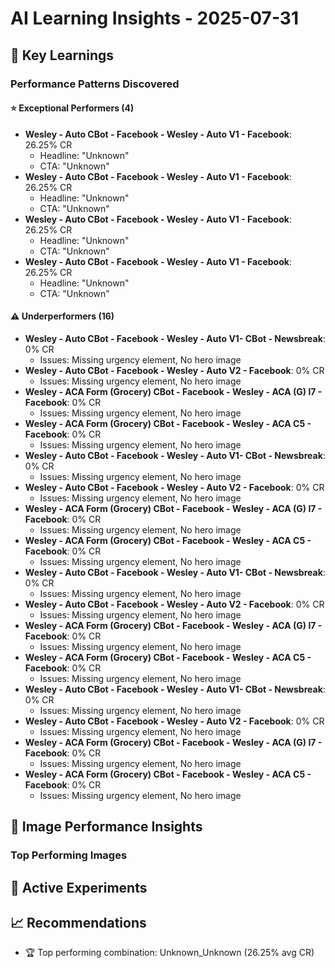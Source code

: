 # AI Learning Insights - 2025-07-31

## 🧠 Key Learnings

### Performance Patterns Discovered

#### ⭐ Exceptional Performers (4)
- **Wesley - Auto CBot - Facebook - Wesley - Auto V1 - Facebook**: 26.25% CR
  - Headline: "Unknown"
  - CTA: "Unknown"
- **Wesley - Auto CBot - Facebook - Wesley - Auto V1 - Facebook**: 26.25% CR
  - Headline: "Unknown"
  - CTA: "Unknown"
- **Wesley - Auto CBot - Facebook - Wesley - Auto V1 - Facebook**: 26.25% CR
  - Headline: "Unknown"
  - CTA: "Unknown"
- **Wesley - Auto CBot - Facebook - Wesley - Auto V1 - Facebook**: 26.25% CR
  - Headline: "Unknown"
  - CTA: "Unknown"

#### ⚠️ Underperformers (16)
- **Wesley - Auto CBot - Facebook - Wesley - Auto V1- CBot - Newsbreak**: 0% CR
  - Issues: Missing urgency element, No hero image
- **Wesley - Auto CBot - Facebook - Wesley - Auto V2 - Facebook**: 0% CR
  - Issues: Missing urgency element, No hero image
- **Wesley - ACA Form (Grocery) CBot - Facebook - Wesley - ACA (G) I7 - Facebook**: 0% CR
  - Issues: Missing urgency element, No hero image
- **Wesley - ACA Form (Grocery) CBot - Facebook - Wesley - ACA C5 - Facebook**: 0% CR
  - Issues: Missing urgency element, No hero image
- **Wesley - Auto CBot - Facebook - Wesley - Auto V1- CBot - Newsbreak**: 0% CR
  - Issues: Missing urgency element, No hero image
- **Wesley - Auto CBot - Facebook - Wesley - Auto V2 - Facebook**: 0% CR
  - Issues: Missing urgency element, No hero image
- **Wesley - ACA Form (Grocery) CBot - Facebook - Wesley - ACA (G) I7 - Facebook**: 0% CR
  - Issues: Missing urgency element, No hero image
- **Wesley - ACA Form (Grocery) CBot - Facebook - Wesley - ACA C5 - Facebook**: 0% CR
  - Issues: Missing urgency element, No hero image
- **Wesley - Auto CBot - Facebook - Wesley - Auto V1- CBot - Newsbreak**: 0% CR
  - Issues: Missing urgency element, No hero image
- **Wesley - Auto CBot - Facebook - Wesley - Auto V2 - Facebook**: 0% CR
  - Issues: Missing urgency element, No hero image
- **Wesley - ACA Form (Grocery) CBot - Facebook - Wesley - ACA (G) I7 - Facebook**: 0% CR
  - Issues: Missing urgency element, No hero image
- **Wesley - ACA Form (Grocery) CBot - Facebook - Wesley - ACA C5 - Facebook**: 0% CR
  - Issues: Missing urgency element, No hero image
- **Wesley - Auto CBot - Facebook - Wesley - Auto V1- CBot - Newsbreak**: 0% CR
  - Issues: Missing urgency element, No hero image
- **Wesley - Auto CBot - Facebook - Wesley - Auto V2 - Facebook**: 0% CR
  - Issues: Missing urgency element, No hero image
- **Wesley - ACA Form (Grocery) CBot - Facebook - Wesley - ACA (G) I7 - Facebook**: 0% CR
  - Issues: Missing urgency element, No hero image
- **Wesley - ACA Form (Grocery) CBot - Facebook - Wesley - ACA C5 - Facebook**: 0% CR
  - Issues: Missing urgency element, No hero image

## 📸 Image Performance Insights

### Top Performing Images

## 🔬 Active Experiments


## 📈 Recommendations

- 🏆 Top performing combination: Unknown_Unknown (26.25% avg CR)

